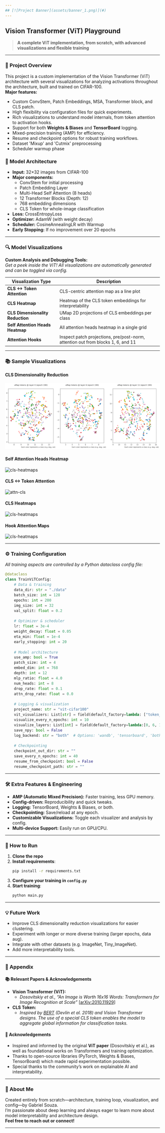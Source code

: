 ```yaml
---
## [![Project Banner](assets/banner_1.png)](#)
---
```


## Vision Transformer (ViT) Playground

> **A complete ViT implementation, from scratch, with advanced visualizations and flexible training**

---

### 🚀 Project Overview

This project is a custom implementation of the Vision Transformer (ViT) architecture with several visualizations for analyzing activations throughout the architecture, built and trained on CIFAR-100.  
**Major features:**

- Custom ConvStem, Patch Embeddings, MSA, Transformer block, and CLS patch.
- High flexibility via configuration files for quick experiments.
- Rich visualizations to understand model internals, from token attention to activation hooks.
- Support for both **Weights & Biases** and **TensorBoard** logging.
- Mixed-precision training (AMP) for efficiency.
- Resume and checkpoint options for robust training workflows.
- Dataset 'Mixup' and 'Cutmix' preprocessing
- Scheduler warmup phase

### 🧩 Model Architecture

- **Input:** 32×32 images from CIFAR-100
- **Major components:**
  - ConvStem for initial processing
  - Patch Embedding Layer
  - Multi-Head Self Attention (8 heads)
  - 12 Transformer Blocks (Depth: 12)
  - 768 embedding dimensions
  - CLS Token for whole-image classification
- **Loss:** CrossEntropyLoss
- **Optimizer:** AdamW (with weight decay)
- **Scheduler:** CosineAnnealingLR with Warmup
- **Early Stopping:** If no improvement over 20 epochs

---

### 🔍 Model Visualizations

**Custom Analysis and Debugging Tools:**  
_Get a peek inside the ViT! All visualizations are automatically generated and can be toggled via config._

| Visualization Type               | Description                                                                      |
| -------------------------------- | -------------------------------------------------------------------------------- |
| **CLS <-> Token Attention**      | CLS-centric attention map as a line plot                                         |
| **CLS Heatmap**                  | Heatmap of the CLS token embeddings for interpretability                         |
| **CLS Dimensionality Reduction** | UMap 2D projections of CLS embeddings per class                                  |
| **Self Attention Heads Heatmap** | All attention heads heatmap in a single grid                                     |
| **Attention Hooks**              | Inspect patch projections, pre/post-norm, attention out from blocks 1, 6, and 11 |

---

### 📚 Sample Visualizations

#### CLS Dimensionality Reduction

![cls-heatmaps](assets/cls_dim_reduction.png)

#### Self Attention Heads Heatmap

![cls-heatmaps](assets/attn_heads_s.gif)

#### CLS <-> Token Attention

![attn-cls](assets/attn_cls_s.gif)

#### CLS Heatmaps

![cls-heatmaps](assets/cls_heatmaps_s.gif)

#### Hook Attention Maps

![cls-heatmaps](assets/hook_attn_maps_s.gif)

---

### ⚙️ Training Configuration

_All training aspects are controlled by a Python dataclass config file:_

```python
@dataclass
class TrainViTConfig:
    # Data & training
    data_dir: str = "./data"
    batch_size: int = 128
    epochs: int = 200
    img_size: int = 32
    val_split: float = 0.2

    # Optimizer & scheduler
    lr: float = 3e-4
    weight_decay: float = 0.05
    eta_min: float = 1e-4
    early_stopping: int = 20

    # Model architecture
    use_amp: bool = True
    patch_size: int = 4
    embed_dim: int = 768
    depth: int = 12
    mlp_ratio: float = 4.0
    num_heads: int = 8
    drop_rate: float = 0.1
    attn_drop_rate: float = 0.0

    # Logging & visualization
    project_name: str = "vit-cifar100"
    vit_visualizers: List[str] = field(default_factory=lambda: ["token_attn_maps", "cls_heatmap", "cls_dim_reduction", "hooks"])
    visualize_every_n_epochs: int = 10
    visualize_layers: List[int] = field(default_factory=lambda:[0, 6, 11])
    save_npy: bool = False
    log_backend: str = "both"  # Options: 'wandb', 'tensorboard', 'both', ''

    # Checkpointing
    checkpoint_out_dir: str = ""
    save_every_n_epochs: int = 40
    resume_from_checkpoint: bool = False
    resume_checkpoint_path: str = ""
```

---

### 🛠️ Extra Features & Engineering

- **AMP (Automatic Mixed Precision):** Faster training, less GPU memory.
- **Config-driven:** Reproducibility and quick tweaks.
- **Logging:** TensorBoard, Weights & Biases, or both.
- **Checkpointing:** Save/reload at any epoch.
- **Customizable Visualizations:** Toggle each visualizer and analysis by config.
- **Multi-device Support:** Easily run on GPU/CPU.

---

### 🚦 How to Run

1. **Clone the repo**
2. **Install requirements**:
   ```bash
   pip install -r requirements.txt
   ```
3. **Configure your training in `config.py`**
4. **Start training**:
   ```bash
   python main.py
   ```

---

### 💡 Future Work

- Improve CLS dimensionality reduction visualizations for easier clustering.
- Experiment with longer or more diverse training (larger epochs, data aug).
- Integrate with other datasets (e.g. ImageNet, Tiny_ImageNet).
- Add more interpretability tools.

---

### 📎 Appendix

#### 📚 Relevant Papers & Acknowledgements

- **Vision Transformer (ViT):**
  - _Dosovitskiy et al., “An Image is Worth 16x16 Words: Transformers for Image Recognition at Scale”_ [[arXiv:2010.11929](https://arxiv.org/abs/2010.11929)]
- **CLS Token:**
  - _Inspired by [BERT](https://arxiv.org/abs/1810.04805) (Devlin et al. 2018) and Vision Transformer designs. The use of a special CLS token enables the model to aggregate global information for classification tasks._

#### 🙏 Acknowledgements

- Inspired and informed by the original **ViT paper** (Dosovitskiy et al.), as well as foundational works on Transformers and training optimization.
- Thanks to open-source libraries (PyTorch, Weights & Biases, TensorBoard) which made rapid experimentation possible.
- Special thanks to the community’s work on explainable AI and interpretability.

---

### 👋 About Me

Created entirely from scratch—architecture, training loop, visualization, and config—by Gabriel Souza.  
I’m passionate about deep learning and always eager to learn more about model interpretability and architecture design.  
**Feel free to reach out or connect!**

---
